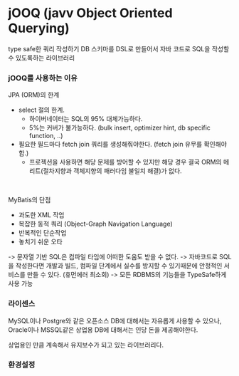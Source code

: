 # jOOQ (javv Object Oriented Querying)

type safe한 쿼리 작성하기
DB 스키마를 DSL로 만들어서 자바 코드로 SQL을 작성할 수 있도록하는 라이브러리

### jOOQ를 사용하는 이유

JPA (ORM)의 한계

- select 절의 한계.
  - 하이버네이터는 SQL의 95% 대체가능하다.
  - 5%는 커버가 불가능하다. (bulk insert, optimizer hint, db specific function, ..)
- 필요한 필드마다 fetch join 쿼리를 생성해줘야한다. (fetch join 유무를 확인해야함.)
  - 프로젝션을 사용하면 해당 문제를 방어할 수 있지만 해당 경우 결국 ORM의 메리트(절차지향과 객체지향의 패러다임 불일치 해결)가 없다.

</br>

MyBatis의 단점

- 과도한 XML 작업
- 복잡한 동적 쿼리 (Object-Graph Navigation Language)
- 반복적인 단순작업
- 놓치기 쉬운 오타

-> 문자열 기반 SQL은 컴파일 타임에 어떠한 도움도 받을 수 없다.
-> 자바코드로 SQL을 작성한다면 개발과 빌드, 컴파일 단계에서 실수를 방지할 수 있기때문에 안정적인 서비스를 만들 수 있다. (휴먼에러 최소회)
-> 모든 RDBMS의 기능들을 TypeSafe하게 사용 가능

### 라이센스

MySQL이나 Postgre와 같은 오픈소스 DB에 대해서는 자유롭게 사용할 수 있으나, Oracle이나 MSSQL같은 상업용 DB에 대해서는 인당 돈을 제공해야한다.

상업용인 만큼 계속해서 유지보수가 되고 있는 라이브러리다.

### 환경설정
